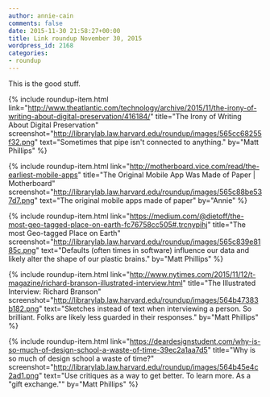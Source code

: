 ```yaml
---
author: annie-cain
comments: false
date: 2015-11-30 21:58:27+00:00
title: Link roundup November 30, 2015
wordpress_id: 2168
categories:
- roundup
---
```


This is the good stuff.

{% include roundup-item.html
  link="http://www.theatlantic.com/technology/archive/2015/11/the-irony-of-writing-about-digital-preservation/416184/"
  title="The Irony of Writing About Digital Preservation"
  screenshot="http://librarylab.law.harvard.edu/roundup/images/565cc68255f32.png"
  text="Sometimes that pipe isn't connected to anything."
  by="Matt Phillips"
%}

{% include roundup-item.html
  link="http://motherboard.vice.com/read/the-earliest-mobile-apps"
  title="The Original Mobile App Was Made of Paper | Motherboard"
  screenshot="http://librarylab.law.harvard.edu/roundup/images/565c88be537d7.png"
  text="The original mobile apps made of paper"
  by="Annie"
%}

{% include roundup-item.html
  link="https://medium.com/@dietoff/the-most-geo-tagged-place-on-earth-fc76758cc505#.trcnypihj"
  title="The most Geo-tagged Place on Earth"
  screenshot="http://librarylab.law.harvard.edu/roundup/images/565c839e8185c.png"
  text="Defaults (often times in software) influence our data and likely alter the shape of our plastic brains."
  by="Matt Phillips"
%}

{% include roundup-item.html
  link="http://www.nytimes.com/2015/11/12/t-magazine/richard-branson-illustrated-interview.html"
  title="The Illustrated Interview: Richard Branson"
  screenshot="http://librarylab.law.harvard.edu/roundup/images/564b47383b182.png"
  text="Sketches instead of text when interviewing a person. So brilliant. Folks are likely less guarded in their responses."
  by="Matt Phillips"
%}

{% include roundup-item.html
  link="https://deardesignstudent.com/why-is-so-much-of-design-school-a-waste-of-time-39ec2a1aa7d5"
  title="Why is so much of design school a waste of time?"
  screenshot="http://librarylab.law.harvard.edu/roundup/images/564b45e4c2ad1.png"
  text="Use critiques as a way to get better. To learn more. As a \"gift exchange.\""
  by="Matt Phillips"
%}
